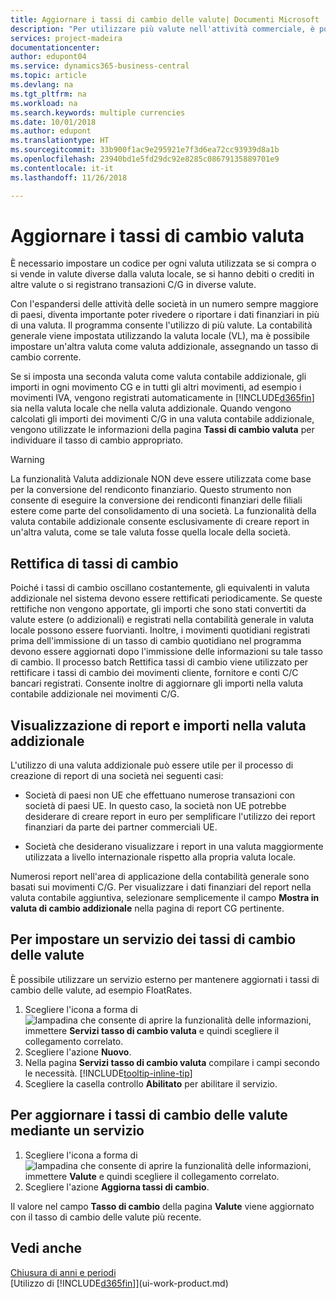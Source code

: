 ```yaml
---
title: Aggiornare i tassi di cambio delle valute| Documenti Microsoft
description: "Per utilizzare più valute nell'attività commerciale, è possibile impostare un codice per ogni valuta e utilizzare un servizio di conversione esterno, ad esempio FloatRates."
services: project-madeira
documentationcenter: 
author: edupont04
ms.service: dynamics365-business-central
ms.topic: article
ms.devlang: na
ms.tgt_pltfrm: na
ms.workload: na
ms.search.keywords: multiple currencies
ms.date: 10/01/2018
ms.author: edupont
ms.translationtype: HT
ms.sourcegitcommit: 33b900f1ac9e295921e7f3d6ea72cc93939d8a1b
ms.openlocfilehash: 23940bd1e5fd29dc92e8285c08679135889701e9
ms.contentlocale: it-it
ms.lasthandoff: 11/26/2018

---
```

# <a name="update-currency-exchange-rates"></a>Aggiornare i tassi di cambio valuta
È necessario impostare un codice per ogni valuta utilizzata se si compra o si vende in valute diverse dalla valuta locale, se si hanno debiti o crediti in altre valute o si registrano transazioni C/G in diverse valute.  

Con l'espandersi delle attività delle società in un numero sempre maggiore di paesi, diventa importante poter rivedere o riportare i dati finanziari in più di una valuta. Il programma consente l'utilizzo di più valute. La contabilità generale viene impostata utilizzando la valuta locale (VL), ma è possibile impostare un'altra valuta come valuta addizionale, assegnando un tasso di cambio corrente.  

 Se si imposta una seconda valuta come valuta contabile addizionale, gli importi in ogni movimento CG e in tutti gli altri movimenti, ad esempio i movimenti IVA, vengono registrati automaticamente in [!INCLUDE[d365fin](includes/d365fin_md.md)] sia nella valuta locale che nella valuta addizionale. Quando vengono calcolati gli importi dei movimenti C/G in una valuta contabile addizionale, vengono utilizzate le informazioni della pagina **Tassi di cambio valuta** per individuare il tasso di cambio appropriato.  

> [!WARNING]  
>  La funzionalità Valuta addizionale NON deve essere utilizzata come base per la conversione del rendiconto finanziario. Questo strumento non consente di eseguire la conversione dei rendiconti finanziari delle filiali estere come parte del consolidamento di una società. La funzionalità della valuta contabile addizionale consente esclusivamente di creare report in un'altra valuta, come se tale valuta fosse quella locale della società.

## <a name="adjusting-exchange-rates"></a>Rettifica di tassi di cambio  
Poiché i tassi di cambio oscillano costantemente, gli equivalenti in valuta addizionale nel sistema devono essere rettificati periodicamente. Se queste rettifiche non vengono apportate, gli importi che sono stati convertiti da valute estere (o addizionali) e registrati nella contabilità generale in valuta locale possono essere fuorvianti. Inoltre, i movimenti quotidiani registrati prima dell'immissione di un tasso di cambio quotidiano nel programma devono essere aggiornati dopo l'immissione delle informazioni su tale tasso di cambio. Il processo batch Rettifica tassi di cambio viene utilizzato per rettificare i tassi di cambio dei movimenti cliente, fornitore e conti C/C bancari registrati. Consente inoltre di aggiornare gli importi nella valuta contabile addizionale nei movimenti C/G.  

## <a name="displaying-reports-and-amounts-in-the-additional-reporting-currency"></a>Visualizzazione di report e importi nella valuta addizionale  
L'utilizzo di una valuta addizionale può essere utile per il processo di creazione di report di una società nei seguenti casi:  

- Società di paesi non UE che effettuano numerose transazioni con società di paesi UE. In questo caso, la società non UE potrebbe desiderare di creare report in euro per semplificare l'utilizzo dei report finanziari da parte dei partner commerciali UE.  

- Società che desiderano visualizzare i report in una valuta maggiormente utilizzata a livello internazionale rispetto alla propria valuta locale.  

Numerosi report nell'area di applicazione della contabilità generale sono basati sui movimenti C/G. Per visualizzare i dati finanziari del report nella valuta contabile aggiuntiva, selezionare semplicemente il campo **Mostra in valuta di cambio addizionale** nella pagina di report CG pertinente.  

## <a name="to-set-up-a-currency-exchange-rate-service"></a>Per impostare un servizio dei tassi di cambio delle valute
È possibile utilizzare un servizio esterno per mantenere aggiornati i tassi di cambio delle valute, ad esempio FloatRates.

1. Scegliere l'icona a forma di ![lampadina che consente di aprire la funzionalità delle informazioni](media/ui-search/search_small.png "Informazioni sull'operazione che si desidera eseguire"), immettere **Servizi tasso di cambio valuta** e quindi scegliere il collegamento correlato.
2. Scegliere l'azione **Nuovo**.
3. Nella pagina **Servizi tasso di cambio valuta** compilare i campi secondo le necessità. [!INCLUDE[tooltip-inline-tip](includes/tooltip-inline-tip_md.md)]
4. Scegliere la casella controllo **Abilitato** per abilitare il servizio.

## <a name="to-update-currency-exchange-rates-through-a-service"></a>Per aggiornare i tassi di cambio delle valute mediante un servizio
1. Scegliere l'icona a forma di ![lampadina che consente di aprire la funzionalità delle informazioni](media/ui-search/search_small.png "Informazioni sull'operazione che si desidera eseguire"), immettere **Valute** e quindi scegliere il collegamento correlato.
2. Scegliere l'azione **Aggiorna tassi di cambio**.

Il valore nel campo **Tasso di cambio** della pagina **Valute** viene aggiornato con il tasso di cambio delle valute più recente.

## <a name="see-also"></a>Vedi anche
[Chiusura di anni e periodi](year-close-years-periods.md)  
[Utilizzo di [!INCLUDE[d365fin](includes/d365fin_md.md)]](ui-work-product.md)

